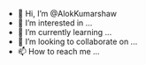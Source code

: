 - 👋 Hi, I’m @AlokKumarshaw
- 👀 I’m interested in ...
- 🌱 I’m currently learning ...
- 💞️ I’m looking to collaborate on ...
- 📫 How to reach me ...

<!---
AlokKumarshaw/AlokKumarshaw is a ✨ special ✨ repository because its `README.md` (this file) appears on your GitHub profile.
You can click the Preview link to take a look at your changes.
--->
